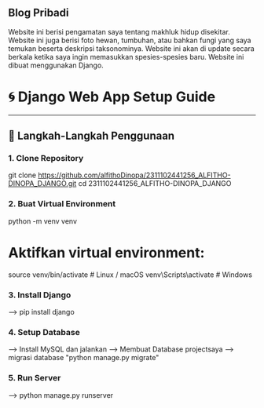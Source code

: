 ## Blog Pribadi

Website ini berisi pengamatan saya tentang makhluk hidup disekitar. Website ini juga berisi foto hewan, tumbuhan, atau bahkan fungi yang saya temukan beserta deskripsi taksonominya. Website ini akan di update secara berkala ketika saya ingin memasukkan spesies-spesies baru. Website ini dibuat menggunakan Django. 

# 🌀 Django Web App Setup Guide

---

## 🚀 Langkah-Langkah Penggunaan

### 1. Clone Repository
git clone https://github.com/alfithoDinopa/2311102441256_ALFITHO-DINOPA_DJANGO.git
cd 2311102441256_ALFITHO-DINOPA_DJANGO


### 2. Buat Virtual Environment
 python -m venv venv
 # Aktifkan virtual environment:
 source venv/bin/activate       # Linux / macOS
 venv\Scripts\activate          # Windows

### 3. Install Django
 --> pip install django

### 4. Setup Database
 --> Install MySQL dan jalankan
 --> Membuat Database projectsaya
 --> migrasi database "python manage.py migrate"

 ### 5. Run Server
  --> python manage.py runserver
 
